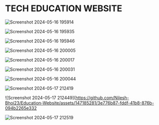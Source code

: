 <h1> TECH EDUCATION WEBSITE </h1>


![Screenshot 2024-05-16 195914](https://github.com/Nilesh-Bhoi23/Education-Website/assets/147185281/1d11ee58-6c32-49ff-b5ad-a4e1917f0ec1)

![Screenshot 2024-05-16 195935](https://github.com/Nilesh-Bhoi23/Education-Website/assets/147185281/25638495-655f-4e5a-b0c9-4b40d0bfeb4e)

![Screenshot 2024-05-16 195946](https://github.com/Nilesh-Bhoi23/Education-Website/assets/147185281/b3611b94-b698-4d88-9268-5e57d172e099)

![Screenshot 2024-05-16 200005](https://github.com/Nilesh-Bhoi23/Education-Website/assets/147185281/81de5df1-4dbe-43f5-a973-87a6253f2961)


![Screenshot 2024-05-16 200017](https://github.com/Nilesh-Bhoi23/Education-Website/assets/147185281/17eccd33-b3e9-4c97-a399-fbc68d90f962)

![Screenshot 2024-05-16 200031](https://github.com/Nilesh-Bhoi23/Education-Website/assets/147185281/458b0d04-0b01-4869-ab86-9f5b3f32def7)

![Screenshot 2024-05-16 200044](https://github.com/Nilesh-Bhoi23/Education-Website/assets/147185281/edb57a3c-d8db-4138-ad30-564b956eed0b)

![Screenshot 2024-05-17 212419](https://github.com/Nilesh-Bhoi23/Education-Website/assets/147185281/43f4a05c-d84b-43bc-8814-d7263cdafe81)

![Screenshot 2024-05-17 212449](https://github.com/Nilesh-Bhoi23/Education-Website/assets/147185281/3e776b87-fddf-41b8-876b-094b2265e332

![Screenshot 2024-05-17 212519](https://github.com/Nilesh-Bhoi23/Education-Website/assets/147185281/f8286824-f907-4be5-b67b-c452341a50b4)

